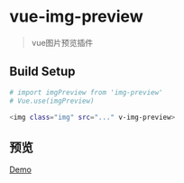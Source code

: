 # vue-img-preview

> vue图片预览插件

## Build Setup

``` bash
# import imgPreview from 'img-preview'
# Vue.use(imgPreview)

<img class="img" src="..." v-img-preview>
```

## 预览

<a href="https://zhazhjie.github.io/vue-components-demo/">Demo</a>
